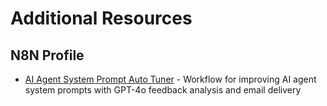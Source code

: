 # Additional Resources

## N8N Profile
- [AI Agent System Prompt Auto Tuner](https://n8n.io/workflows/4197-improve-ai-agent-system-prompts-with-gpt-4o-feedback-analysis-and-email-delivery/) - Workflow for improving AI agent system prompts with GPT-4o feedback analysis and email delivery
